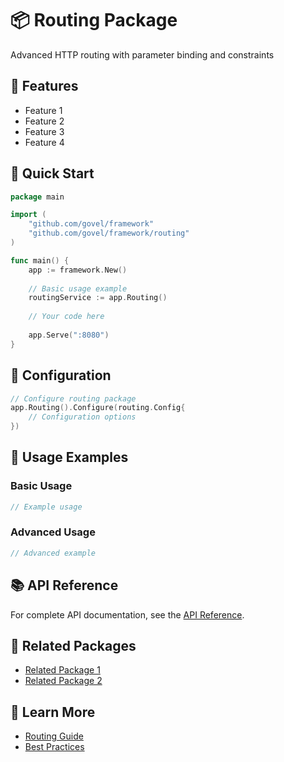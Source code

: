 # 📦 Routing Package

Advanced HTTP routing with parameter binding and constraints

## 🌟 Features

- Feature 1
- Feature 2
- Feature 3
- Feature 4

## 🚀 Quick Start

```go
package main

import (
    "github.com/govel/framework"
    "github.com/govel/framework/routing"
)

func main() {
    app := framework.New()
    
    // Basic usage example
    routingService := app.Routing()
    
    // Your code here
    
    app.Serve(":8080")
}
```

## 📖 Configuration

```go
// Configure routing package
app.Routing().Configure(routing.Config{
    // Configuration options
})
```

## 🔧 Usage Examples

### Basic Usage

```go
// Example usage
```

### Advanced Usage

```go
// Advanced example
```

## 📚 API Reference

For complete API documentation, see the [API Reference](../../api-reference/routing.md).

## 🔗 Related Packages

- [Related Package 1](../package1/README.md)
- [Related Package 2](../package2/README.md)

## 📖 Learn More

- [Routing Guide](guide.md)
- [Best Practices](best-practices.md)
